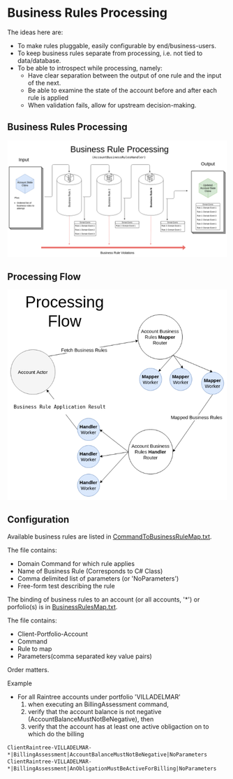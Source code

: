 # Business Rules Processing
The ideas here are:
  - To make rules pluggable, easily configurable by end/business-users.
  - To keep business rules separate from processing, i.e. not tied to data/database.
  - To be able to introspect while processing, namely:
     - Have clear separation between the output of one rule and the input of the next.
     - Be able to examine the state of the account before and after each rule is applied
     - When validation fails, allow for upstream decision-making.
     
## Business Rules Processing
![alt text](Business%20Rules.png "Business Rules Application Process")


##  Processing Flow
![alt text](Billing%20Process.png "Business Rules Processing Flow")

## Configuration
Available business rules are listed in [CommandToBusinessRuleMap.txt](CommandToBusinessRuleMap.txt).

The file contains:
- Domain Command for which rule applies
- Name of Business Rule (Corresponds to C# Class)
- Comma delimited list of parameters (or 'NoParameters')
- Free-form test describing the rule


The binding of business rules to an account (or all accounts, '*') or porfolio(s) is in [BusinessRulesMap.txt](BusinessRulesMap.txt).

The file contains:

- Client-Portfolio-Account
- Command
- Rule to map
- Parameters(comma separated key value pairs)

Order matters.

Example 
- For all Raintree accounts under portfolio 'VILLADELMAR'
  1. when executing an BillingAssessment command, 
  1. verify that the account balance is not negative (AccountBalanceMustNotBeNegative), then
  1. verify that the account has at least one active obligaction on to which do the billing

```text
ClientRaintree-VILLADELMAR-*|BillingAssessment|AccountBalanceMustNotBeNegative|NoParameters
ClientRaintree-VILLADELMAR-*|BillingAssessment|AnObligationMustBeActiveForBilling|NoParameters
```
